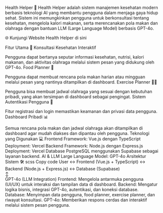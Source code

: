 Health Helper 🚀
Health Helper adalah sistem manajemen kesehatan modern berbasis teknologi AI yang membantu pengguna dalam menjaga gaya hidup sehat. Sistem ini memungkinkan pengguna untuk berkonsultasi tentang kesehatan, mengelola kalori makanan, serta merencanakan pola makan dan olahraga dengan bantuan LLM (Large Language Model) berbasis GPT-4o.

🌐 Kunjungi Website Health Helper di sini

Fitur Utama 📝
Konsultasi Kesehatan Interaktif

Pengguna dapat bertanya seputar informasi kesehatan, nutrisi, kalori makanan, dan aktivitas olahraga melalui sistem pesan yang didukung oleh GPT-4o.
Food Planner 🍎

Pengguna dapat membuat rencana pola makan harian atau mingguan melalui pesan yang nantinya ditampilkan di dashboard.
Exercise Planner 🏃‍♂️

Pengguna bisa membuat jadwal olahraga yang sesuai dengan kebutuhan pribadi, yang akan tersimpan di dashboard sebagai pengingat.
Sistem Autentikasi Pengguna 🔐

Fitur registrasi dan login memastikan keamanan dan privasi data pengguna.
Dashboard Pribadi 📊

Semua rencana pola makan dan jadwal olahraga akan ditampilkan di dashboard agar mudah diakses dan dipantau oleh pengguna.
Teknologi yang Digunakan 💻
Frontend
Framework: Vue.js dengan TypeScript
Deployment: Vercel
Backend
Framework: Node.js dengan Express.js
Deployment: Vercel
Database
PostgreSQL menggunakan Supabase sebagai layanan backend.
AI & LLM
Large Language Model: GPT-4o
Arsitektur Sistem 🛠️
scss
Copy code
User ↔ Frontend (Vue.js + TypeScript) ↔ Backend (Node.js + Express.js) ↔ Database (Supabase)  
     ↕  
GPT-4o (LLM Integration)
Frontend: Mengelola antarmuka pengguna (UI/UX) untuk interaksi dan tampilan data di dashboard.
Backend: Mengatur logika bisnis, integrasi GPT-4o, autentikasi, dan koneksi database.
Database: Menyimpan data pengguna, food planner, exercise planner, dan riwayat konsultasi.
GPT-4o: Memberikan respons cerdas dan interaktif melalui sistem pesan pengguna.
